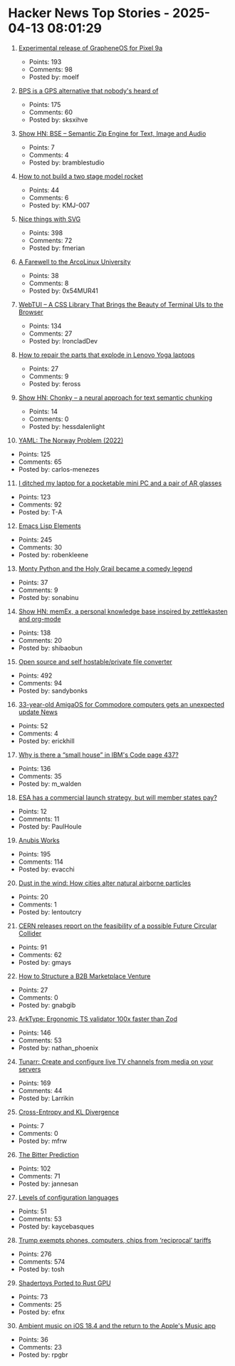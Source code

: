 # Hacker News Top Stories - 2025-04-13 08:01:29

1. [Experimental release of GrapheneOS for Pixel 9a](https://grapheneos.social/@GrapheneOS/114327666433966529)
   - Points: 193
   - Comments: 98
   - Posted by: moelf

2. [BPS is a GPS alternative that nobody's heard of](https://www.jeffgeerling.com/blog/2025/bps-gps-alternative-nobodys-heard)
   - Points: 175
   - Comments: 60
   - Posted by: sksxihve

3. [Show HN: BSE – Semantic Zip Engine for Text, Image and Audio](undefined)
   - Points: 7
   - Comments: 4
   - Posted by: bramblestudio

4. [How to not build a two stage model rocket](https://knowone08.gitbook.io/vgecrocketry)
   - Points: 44
   - Comments: 6
   - Posted by: KMJ-007

5. [Nice things with SVG](https://fuma-nama.vercel.app/blog/svg-art)
   - Points: 398
   - Comments: 72
   - Posted by: fmerian

6. [A Farewell to the ArcoLinux University](https://www.arcolinux.info/a-farewell-to-the-arcolinux-university/)
   - Points: 38
   - Comments: 8
   - Posted by: 0x54MUR41

7. [WebTUI – A CSS Library That Brings the Beauty of Terminal UIs to the Browser](https://webtui.ironclad.sh)
   - Points: 134
   - Comments: 27
   - Posted by: IroncladDev

8. [How to repair the parts that explode in Lenovo Yoga laptops](http://adammunich.com/how-to-repair-the-parts-that-explode-in-lenovo-yoga-laptops/)
   - Points: 27
   - Comments: 9
   - Posted by: feross

9. [Show HN: Chonky – a neural approach for text semantic chunking](https://github.com/mirth/chonky)
   - Points: 14
   - Comments: 0
   - Posted by: hessdalenlight

10. [YAML: The Norway Problem (2022)](https://www.bram.us/2022/01/11/yaml-the-norway-problem/)
   - Points: 125
   - Comments: 65
   - Posted by: carlos-menezes

11. [I ditched my laptop for a pocketable mini PC and a pair of AR glasses](https://www.tomsguide.com/computing/i-ditched-my-laptop-for-a-pocketable-mini-pc-and-a-pair-of-ar-glasses-heres-what-happened)
   - Points: 123
   - Comments: 92
   - Posted by: T-A

12. [Emacs Lisp Elements](https://protesilaos.com/emacs/emacs-lisp-elements)
   - Points: 245
   - Comments: 30
   - Posted by: robenkleene

13. [Monty Python and the Holy Grail became a comedy legend](https://www.bbc.com/culture/article/20250407-how-monty-python-and-the-holy-grail-became-a-comedy-legend)
   - Points: 37
   - Comments: 9
   - Posted by: sonabinu

14. [Show HN: memEx, a personal knowledge base inspired by zettlekasten and org-mode](https://gitea.bubbletea.dev/shibao/memex)
   - Points: 138
   - Comments: 20
   - Posted by: shibaobun

15. [Open source and self hostable/private file converter](https://vert.sh)
   - Points: 492
   - Comments: 94
   - Posted by: sandybonks

16. [33-year-old AmigaOS for Commodore computers gets an unexpected update News](https://www.tomshardware.com/software/operating-systems/33-year-old-amigaos-for-commodore-computers-gets-an-unexpected-update)
   - Points: 52
   - Comments: 4
   - Posted by: erickhill

17. [Why is there a “small house” in IBM's Code page 437?](https://blog.glyphdrawing.club/why-is-there-a-small-house-in-ibm-s-code-page-437/)
   - Points: 136
   - Comments: 35
   - Posted by: m_walden

18. [ESA has a commercial launch strategy, but will member states pay?](https://arstechnica.com/space/2025/03/esa-finally-has-a-commercial-launch-strategy-but-will-member-states-pay/)
   - Points: 12
   - Comments: 11
   - Posted by: PaulHoule

19. [Anubis Works](https://xeiaso.net/notes/2025/anubis-works/)
   - Points: 195
   - Comments: 114
   - Posted by: evacchi

20. [Dust in the wind: How cities alter natural airborne particles](https://phys.org/news/2025-04-cities-natural-airborne-particles.html)
   - Points: 20
   - Comments: 1
   - Posted by: lentoutcry

21. [CERN releases report on the feasibility of a possible Future Circular Collider](https://home.cern/news/news/accelerators/cern-releases-report-feasibility-possible-future-circular-collider)
   - Points: 91
   - Comments: 62
   - Posted by: gmays

22. [How to Structure a B2B Marketplace Venture](https://sloanreview.mit.edu/article/how-to-structure-a-b2b-marketplace-venture/)
   - Points: 27
   - Comments: 0
   - Posted by: gnabgib

23. [ArkType: Ergonomic TS validator 100x faster than Zod](https://arktype.io/)
   - Points: 146
   - Comments: 53
   - Posted by: nathan_phoenix

24. [Tunarr: Create and configure live TV channels from media on your servers](https://tunarr.com/)
   - Points: 169
   - Comments: 44
   - Posted by: Larrikin

25. [Cross-Entropy and KL Divergence](https://eli.thegreenplace.net/2025/cross-entropy-and-kl-divergence/)
   - Points: 7
   - Comments: 0
   - Posted by: mfrw

26. [The Bitter Prediction](https://4zm.org/2025/04/05/bitter-prediction.html)
   - Points: 102
   - Comments: 71
   - Posted by: jannesan

27. [Levels of configuration languages](https://beza1e1.tuxen.de/config_levels.html)
   - Points: 51
   - Comments: 53
   - Posted by: kaycebasques

28. [Trump exempts phones, computers, chips from ‘reciprocal’ tariffs](https://www.bloomberg.com/news/articles/2025-04-12/trump-exempts-phones-computers-chips-from-reciprocal-tariffs)
   - Points: 276
   - Comments: 574
   - Posted by: tosh

29. [Shadertoys Ported to Rust GPU](https://rust-gpu.github.io/blog/2025/04/10/shadertoys/)
   - Points: 73
   - Comments: 25
   - Posted by: efnx

30. [Ambient music on iOS 18.4 and the return to the Apple's Music app](https://manualdousuario.net/en/ambient-music-ios-18-4/)
   - Points: 36
   - Comments: 23
   - Posted by: rpgbr

